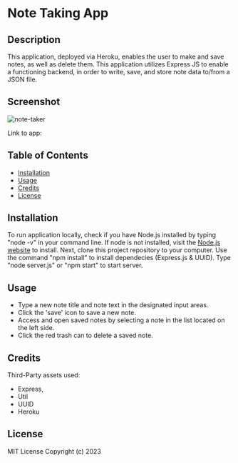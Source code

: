 # Note Taking App

## Description

This application, deployed via Heroku, enables the user to make and save notes, as well as delete them. This application utilizes Express JS to enable a functioning backend, in order to write, save, and store note data to/from a JSON file.

## Screenshot

![note-taker](https://user-images.githubusercontent.com/116515976/232352674-7ee2c433-d335-4ec9-82e7-1a638c7e0be9.png)

Link to app: 


## Table of Contents
- [Installation](#installation)
- [Usage](#usage)
- [Credits](#credits)
- [License](#license)

## Installation
To run application locally, check if you have Node.js installed by typing "node -v" in your command line. If node is not installed, visit the [Node.js website](https://nodejs.org/en) to install. Next, clone this project repository to your computer. Use the command "npm install" to install dependecies (Express.js & UUID). Type "node server.js" or "npm start" to start server.

## Usage
* Type a new note title and note text in the designated input areas. 
* Click the 'save' icon to save a new note. 
* Access and open saved notes by selecting a note in the list located on the left side. 
* Click the red trash can to delete a saved note. 

## Credits

Third-Party assets used: 
- Express, 
- Util
- UUID
- Heroku

## License

MIT License
Copyright (c) 2023

